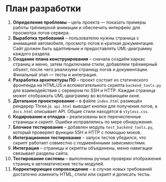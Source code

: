 # План разработки

1. **Определение проблемы** – цель проекта — показать примеры работы трёхмерной анимации и обеспечить интерфейс для просмотра логов сервера.
2. **Выработка требований** – пользователю нужны страница с анимацией автомобиля, просмотр логов и краткая документация. Сайт должен быть адаптивным и предоставлять UML‑диаграмму каждого раздела.
3. **Создание плана конструирования** – сначала создаём каркас страниц и меню, затем подключаем стили, добавляем трёхмерный объект, после чего реализуем страницу логов и документации. Финальный этап — тесты и интеграция.
4. **Разработка архитектуры ПО** – проект состоит из статического фронтенда на HTML/JS и вспомогательного скрипта `backend_tools.py` для взаимодействия с сервером по SSH и HTTP. Каждая страница может отображать UML‑диаграмму во всплывающем окне.
5. **Детальное проектирование** – в файле `index.html` размещён рендерер Three.js. `api.html` выводит кнопки для получения логов, а `docs.html` описывает API. Общие стили находятся в `styless.css`.
6. **Кодирование и отладка** – реализованы все перечисленные страницы и скрипт. Ошибки исправлялись по мере обнаружения.
7. **Блочное тестирование** – добавлен модуль `test_backend_tools.py`, который проверяет функции SSH и HTTP с помощью моков.
8. **Интеграционное тестирование** – запуск тестов убедился, что скрипт работает совместно с подменёнными зависимостями.
9. **Интеграция** – страницы и скрипты объединены, меню навигации связывает разделы сайта.
10. **Тестирование системы** – выполнены ручные проверки отображения страниц и автоматические тесты модулей.
11. **Корректирующее сопровождение** – в случае новых требований достаточно изменить HTML, стили или скрипт и дописать тесты.
